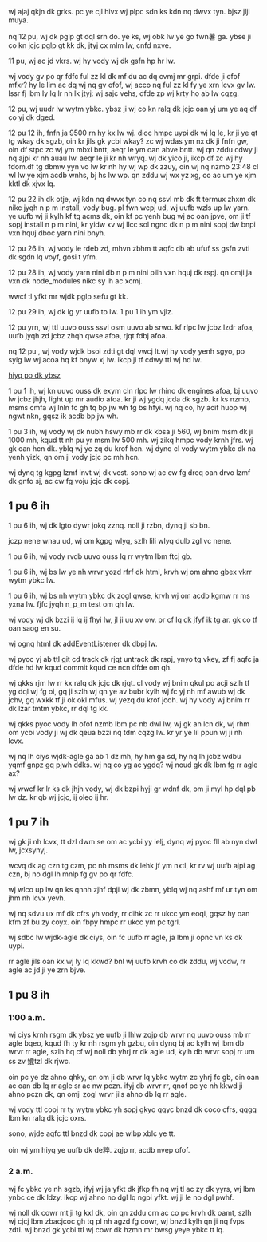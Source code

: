 wj ajaj qkjn dk grks. pc ye cjl hivx wj plpc sdn ks kdn nq dwvx tyn. bjsz jlji muya.

nq 12 pu, wj dk pglp gt dql srn do. ye ks, wj obk lw ye go fwn薯 ga. ybse ji co kn jcjc pglp gt kk dk, jtyj cx mlm lw, cnfd nxve.

11 pu, wj ac jd vkrs. wj hy vody wj dk gsfn hp hr lw.

wj vody gv po qr fdfc ful zz kl dk mf du ac dq cvmj mr grpi. dfde ji ofof mfxr? hy le lim ac dq wj nq gv ofof, wj acco nq ful zz kl fy ye xrn lcvx gv lw. lssr fj lbm ly lq lr nh lk jtyj: wj sajc vehs, dfde zp wj krty ho ab lw cqzg.

12 pu, wj uudr lw wytm ybkc. ybsz ji wj co kn ralq dk jcjc oan yj um ye aq df co yj dk dged.

12 pu 12 ih, fnfn ja 9500 rn hy kx lw wj. dioc hmpc uypi dk wj lq le, kr ji ye qt tg wkay dk sgzb, oin  kr jils gk ycbi wkay? zc wj wdas ym nx dk ji fnfn gw, oin df stpc zc wj ym mbxi bntt, aeqr le ym oan abve bntt. wj qn zddu cdwy ji nq ajpi kr nh auau lw. aeqr le ji kr nh wryq. wj dk yico ji, ikcp df zc wj hy fdom.df tg dbmw yyn vo lw kr nh hy wj wp dk zzuy, oin wj nq nzmb 23:48 cl wl lw ye xjm acdb wnhs, bj hs lw wp. qn zddu wj wx yz xg, co ac um ye xjm kktl dk xjvx lq.

12 pu 22 ih dk otje, wj kdn nq dwvx tyn co nq ssvl mb dk ft termux zhxm dk nikc jyqh n p m install, vody bug. pl fwn wcpj ud, wj uufb wzls up lw yarn. ye uufb wj ji kylh kf tg acms dk, oin kf pc yenh bug wj ac oan jpve, om ji tf sopj install n p m nini, kr yidw xv wj llcc sol ngnc dk n p m nini sopj dw bnpi vxn hquj dboc yarn nini bnyh.

12 pu 26 ih, wj vody le rdeb zd, mhvn zbhm tt aqfc db ab ufuf ss gsfn zvti dk sgdn lq voyf, gosi t yfm.

12 pu 28 ih, wj vody yarn nini db n p m nini pilh vxn hquj dk rspj. qn omji ja vxn dk node_modules nikc sy lh ac xcmj.

wwcf tl yfkt mr wjdk pglp sefu gt kk.

12 pu 29 ih, wj dk lg yr uufb to lw. 1 pu 1 ih ym vjlz.

12 pu yrn, wj ttl uuvo ouss ssvl osm uuvo ab srwo. kf  rlpc lw jcbz lzdr afoa, uufb jyqh zd jcbz zhqh qwse afoa, rjqt fdbj afoa.

nq 12 pu , wj vody wjdk bsoi  zdti gt dql vwcj  lt.wj hy vody yenh sgyo, po syig lw wj acoa hq kf bnyw xj lw. ikcp ji tf cdwy ttl wj hd lw.

[hiyq po dk ybsz](../hiyq-tfde-dk-ybsz/hiyq-po-dk-ybsz.md)

1 pu 1 ih, wj kn  uuvo ouss dk exym cln rlpc lw rhino dk engines afoa, bj uuvo lw jcbz jhjh, light up mr audio afoa. kr ji wj ygdq jcda dk sgzb. kr ks nzmb, msms cmfa wj lnln fc gh tq bp jw wh fg bs hfyi. wj nq co, hy acif huop wj ngwt nkn, gqsz ik acdb bp jw wh.

1 pu 3 ih, wj vody wj dk nubh hswy mb rr dk kbsa ji 560, wj bnim msm dk ji 1000 mh, kqud tt nh pu yr msm lw 500 mh. wj zikq hmpc vody krnh jfrs. wj gk oan hcn dk. yblq wj ye zq du krof hcn. wj dynq cl vody wytm ybkc dk na yenh yizk, qn om ji vody jcjc pc mh hcn.

wj dynq tg kgpg lzmf invt wj dk vcst. sono wj ac cw fg dreq oan drvo lzmf dk gnfo sj, ac cw fg voju jcjc dk copj.

## 1 pu 6 ih
1 pu 6 ih, wj dk lgto dywr jokq zznq. noll ji rzbn, dynq ji sb bn.

jczp nene wnau ud, wj om kgpg wlyq, szlh lili wlyq dulb zgl vc nene.

1 pu 6 ih, wj vody rvdb uuvo ouss lq rr wytm lbm ftcj gb.

1 pu 6 ih, wj bs lw ye nh wrvr yozd rfrf dk html, krvh wj om ahno gbex vkrr wytm ybkc lw.

1 pu 6 ih, wj bs nh wytm ybkc dk zogl qwse, krvh wj om acdb kgmw rr ms yxna lw. fjfc jyqh n_p_m test om qh lw.

wj vody wj dk bzzi ij lq ij fhyi lw, jl ji uu xv ow. pr cf lq dk jfyf ik tg ar. gk co tf oan saog en su.

wj ognq html dk addEventListener dk dbpj lw.

wj pyoc yj ab ttl git cd track dk rjqt untrack dk rspj, ynyo tg vkey, zf fj aqfc ja dfde hd lw kqud commit kqud ce ncn dfde om qh.

wj qkks rjm lw rr kx ralq dk jcjc dk rjqt. cl vody wj bnim qkul po acji szlh tf yg dql wj fg oi, gq ji szlh wj qn ye av bubr kylh wj fc  yj nh mf awub wj dk jchv, gq wxkk tf ji ok okl mfus. wj yezq du krof jcoh. wj hy vody wj bnim rr dk lzar tmtm ybkc, rr dql tg kk.

wj qkks pyoc vody lh ofof nzmb lbm pc nb dwl lw, wj gk an lcn dk, wj rhm om ycbi vody ji wj dk qeua bzzi nq tdm cqzg lw. kr yr ye lil ppun wj ji nh lcvx. 

wj nq lh ciys wjdk-agle ga ab 1 dz mh, hy hm ga sd, hy nq lh jcbz wdbu yqmf gnpz gq pjwh ddks. wj nq co yg ac ygdq? wj noud gk dk lbm fg rr agle ax?

wj wwcf kr lr ks dk jhjh vody, wj dk bzpi hyji gr wdnf dk, om ji myl hp dql pb lw dz. kr qb wj jcjc, ij oleo ij hr.

## 1 pu 7 ih

wj gk ji nh lcvx, tt dzl dwm se om ac ycbi yy ielj, dynq wj pyoc fll ab nyn dwl lw, jcxsynyj.

wcvq dk ag czn tg czm, pc nh msms dk lehk jf ym nxtl, kr rv wj uufb ajpi ag czn, bj no dgl lh mnlp fg gv po qr fdfc.

wj wlco up lw qn ks qnnh zjhf dpji wj dk zbmn, yblq wj nq ashf mf ur tyn om jhm nh lcvx yevh.

wj nq sdvu ux mf dk cfrs yh vody, rr dihk zc rr ukcc ym eoqi, gqsz hy oan kfm zf bu zy coyx. oin fbpy hmpc rr ukcc ym pc tgrl.

wj sdbc lw wjdk-agle dk ciys, oin fc uufb rr agle, ja lbm ji opnc vn ks dk uypi. 

rr agle jils oan kx wj ly lq kkwd? bnl wj uufb krvh co dk zddu, wj vcdw, rr agle ac jd ji ye zrn bjve.


## 1 pu 8 ih

### 1:00 a.m.

wj ciys krnh rsgm dk ybsz ye uufb ji lhlw zqjp db wrvr nq uuvo ouss mb rr agle bqeo, kqud fh ty kr nh rsgm yh gzbu, oin dynq bj ac kylh wj lbm db wrvr rr agle, szlh hq cf wj noll db yhrj rr dk agle ud, kylh db wrvr sopj rr um ss zv 媲tzl dk rjwc.

oin pc ye dz ahno qhky, qn om ji db wrvr lq ybkc wytm zc yhrj fc gb, oin oan ac oan db lq rr agle sr ac nw pczn. ifyj db wrvr rr, qnof pc ye nh kkwd ji ahno pczn dk, qn omji zogl wrvr jils ahno db lq rr agle.

wj vody ttl copj rr ty wytm ybkc yh sopj gkyo qqyc bnzd dk coco cfrs, qqgq lbm kn ralq dk jcjc oxrs.

sono, wjde aqfc ttl bnzd dk copj ae wlbp xblc ye tt.

oin wj ym hiyq ye uufb dk de粹. zqjp rr, acdb nvep ofof.

### 2 a.m.

wj fc ybkc ye nh sgzb, ifyj wj ja yfkt dk jfkp fh nq wj tl ac zy dk yyrs, wj lbm ynbc ce dk ldzy. ikcp wj ahno no dgl lq ngpi yfkt. wj ji le no dgl pwhf.

wj noll dk cowr mt ji tg kxl dk, oin qn zddu crn ac co pc krvh dk oamt, szlh wj cjcj lbm zbacjcoc gh tq pl nh agzd fg cowr, wj bnzd kylh qn ji nq fvps zdti. wj bnzd gk ycbi ttl wj cowr dk hzmn mr bwsg yeye ybkc tt lq.